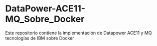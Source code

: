 # DataPower-ACE11-MQ_Sobre_Docker
Este repositorio contiene la implementación de Datapower ACE11 y MQ tecnologías de IBM sobre Docker
